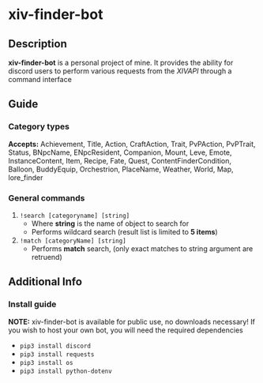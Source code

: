 # xiv-finder-bot

## Description
**xiv-finder-bot** is a personal project of mine.  It provides the ability for discord users to perform various requests from the *XIVAPI* through a command interface

## Guide
### Category types
**Accepts:** Achievement, Title, Action, CraftAction, Trait, PvPAction, PvPTrait, Status, BNpcName, ENpcResident, Companion, Mount, Leve, Emote, InstanceContent, Item, Recipe, Fate, Quest, ContentFinderCondition, Balloon, BuddyEquip, Orchestrion, PlaceName, Weather, World, Map, lore_finder

### General commands
1. `!search [categoryname] [string]`
    - Where **string** is the name of object to search for
    - Performs wildcard search (result list is limited to **5 items**)
2. `!match [categoryName] [string]`
    - Performs **match** search, (only exact matches to string argument are retruend)

## Additional Info
### Install guide
**NOTE:** xiv-finder-bot is available for public use, no downloads necessary! If you wish to host your own bot, you will need the required dependencies

- ```pip3 install discord```
- ```pip3 install requests```
- ```pip3 install os```
- ```pip3 install python-dotenv```
